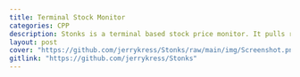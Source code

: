 ```yaml
---
title: Terminal Stock Monitor
categories: CPP
description: Stonks is a terminal based stock price monitor. It pulls real time data using AlphaVantage APIs and display history prices and trading volume.
layout: post
cover: "https://github.com/jerrykress/Stonks/raw/main/img/Screenshot.png"
gitlink: "https://github.com/jerrykress/Stonks"
---
```

